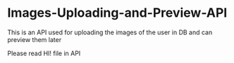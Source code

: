 # Images-Uploading-and-Preview-API
This is an API used for uploading the images of the user in DB and can preview them later


Please read HI! file in API

